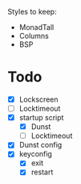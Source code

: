 Styles to keep:

- MonadTall
- Columns
- BSP

# Todo

- [x] Lockscreen
- [ ] Locktimeout
- [x] startup script
  - [x] Dunst
  - [ ] Locktimeout
- [x] Dunst config
- [x] keyconfig
  - [x] exit
  - [x] restart
